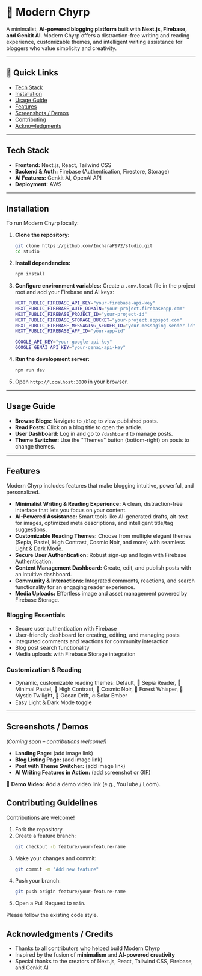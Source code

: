 # 📝 Modern Chyrp

A minimalist, **AI-powered blogging platform** built with **Next.js, Firebase, and Genkit AI**.
Modern Chyrp offers a distraction-free writing and reading experience, customizable themes, and intelligent writing assistance for bloggers who value simplicity and creativity.

---

## 🚀 Quick Links
- [Tech Stack](#tech-stack)
- [Installation](#installation)
- [Usage Guide](#usage-guide)
- [Features](#features)
- [Screenshots / Demos](#screenshots--demos)
- [Contributing](#contributing-guidelines)
- [Acknowledgments](#acknowledgments--credits)

---

## Tech Stack

-   **Frontend:** Next.js, React, Tailwind CSS
-   **Backend & Auth:** Firebase (Authentication, Firestore, Storage)
-   **AI Features:** Genkit AI, OpenAI API
-   **Deployment:** AWS

---

## Installation

To run Modern Chyrp locally:

1.  **Clone the repository:**
    ```bash
    git clone https://github.com/IncharaP972/studio.git
    cd studio
    ```

2.  **Install dependencies:**
    ```bash
    npm install
    ```

3.  **Configure environment variables:**
    Create a `.env.local` file in the project root and add your Firebase and AI keys:

    ```bash
    NEXT_PUBLIC_FIREBASE_API_KEY="your-firebase-api-key"
    NEXT_PUBLIC_FIREBASE_AUTH_DOMAIN="your-project.firebaseapp.com"
    NEXT_PUBLIC_FIREBASE_PROJECT_ID="your-project-id"
    NEXT_PUBLIC_FIREBASE_STORAGE_BUCKET="your-project.appspot.com"
    NEXT_PUBLIC_FIREBASE_MESSAGING_SENDER_ID="your-messaging-sender-id"
    NEXT_PUBLIC_FIREBASE_APP_ID="your-app-id"

    GOOGLE_API_KEY="your-google-api-key"
    GOOGLE_GENAI_API_KEY="your-genai-api-key"
    ```

4.  **Run the development server:**
    ```bash
    npm run dev
    ```

5.  Open `http://localhost:3000` in your browser.

---

## Usage Guide

*   **Browse Blogs:** Navigate to `/blog` to view published posts.
*   **Read Posts:** Click on a blog title to open the article.
*   **User Dashboard:** Log in and go to `/dashboard` to manage posts.
*   **Theme Switcher:** Use the "Themes" button (bottom-right) on posts to change themes.

---

## Features

Modern Chyrp includes features that make blogging intuitive, powerful, and personalized.


- **Minimalist Writing & Reading Experience:** A clean, distraction-free interface that lets you focus on your content.  
- **AI-Powered Assistance:** Smart tools like AI-generated drafts, alt-text for images, optimized meta descriptions, and intelligent title/tag suggestions.  
- **Customizable Reading Themes:** Choose from multiple elegant themes (Sepia, Pastel, High Contrast, Cosmic Noir, and more) with seamless Light & Dark Mode.  
- **Secure User Authentication:** Robust sign-up and login with Firebase Authentication.  
- **Content Management Dashboard:** Create, edit, and publish posts with an intuitive dashboard.  
- **Community & Interactions:** Integrated comments, reactions, and search functionality for an engaging reader experience.  
- **Media Uploads:** Effortless image and asset management powered by Firebase Storage.  


### Blogging Essentials
-   Secure user authentication with Firebase
-   User-friendly dashboard for creating, editing, and managing posts
-   Integrated comments and reactions for community interaction
-   Blog post search functionality
-   Media uploads with Firebase Storage integration

### Customization & Reading
-   Dynamic, customizable reading themes:
    Default, 📜 Sepia Reader, 🌸 Minimal Pastel, 🖤 High Contrast,
    🌌 Cosmic Noir, 🍃 Forest Whisper, 🔮 Mystic Twilight, 🌊 Ocean Drift, 🔥 Solar Ember
-   Easy Light & Dark Mode toggle

---

## Screenshots / Demos

*(Coming soon – contributions welcome!)*

-   **Landing Page:** (add image link)
-   **Blog Listing Page:** (add image link)
-   **Post with Theme Switcher:** (add image link)
-   **AI Writing Features in Action:** (add screenshot or GIF)

🎥 **Demo Video:** Add a demo video link (e.g., YouTube / Loom).

## Contributing Guidelines

Contributions are welcome!

1.  Fork the repository.
2.  Create a feature branch:
    ```bash
    git checkout -b feature/your-feature-name
    ```
3.  Make your changes and commit:
    ```bash
    git commit -m "Add new feature"
    ```
4.  Push your branch:
    ```bash
    git push origin feature/your-feature-name
    ```
5.  Open a Pull Request to `main`.

Please follow the existing code style.


## Acknowledgments / Credits

*   Thanks to all contributors who helped build Modern Chyrp
*   Inspired by the fusion of **minimalism** and **AI-powered creativity**
*   Special thanks to the creators of Next.js, React, Tailwind CSS, Firebase, and Genkit AI
